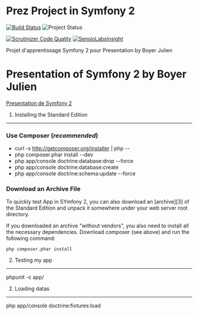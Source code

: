 Prez Project in Symfony 2
========================

[![Build Status](https://travis-ci.org/Symfomany/prez.svg?branch=master)](https://travis-ci.org/Symfomany/prez)
![Project Status](http://stillmaintained.com/Symfomany/prez.png)

[![Scrutinizer Code Quality](https://scrutinizer-ci.com/g/Symfomany/prez/badges/quality-score.png?b=master)](https://scrutinizer-ci.com/g/Symfomany/prez/?branch=master)
[![SensioLabsInsight](https://insight.sensiolabs.com/projects/df27ca15-3f18-4fd3-9467-85b42aecbfc3/big.png)](https://insight.sensiolabs.com/account/widget?project=df27ca15-3f18-4fd3-9467-85b42aecbfc3)


Projet d'apprentissage Symfony 2 pour Presentation by Boyer Julien

Presentation of Symfony 2 by Boyer Julien
========================

[Presentation de Symfony 2](https://slides.com/julienboyer/symfony-2 " Presentation de Symfony 2")


1) Installing the Standard Edition
----------------------------------

### Use Composer (*recommended*)


  - curl -s http://getcomposer.org/installer | php --
  - php composer.phar install --dev
  - php app/console doctrine:database:drop --force
  - php app/console doctrine:database:create
  - php app/console doctrine:schema:update --force


### Download an Archive File

To quickly test App in SYmfony 2, you can also download an [archive][3] of the Standard
Edition and unpack it somewhere under your web server root directory.

If you downloaded an archive "without vendors", you also need to install all
the necessary dependencies. Download composer (see above) and run the
following command:

    php composer.phar install


2) Testing my app
-------------------------------
 phpunit -c app/

2) Loading datas
-------------------------------
 php app/console doctrine:fixtures:load